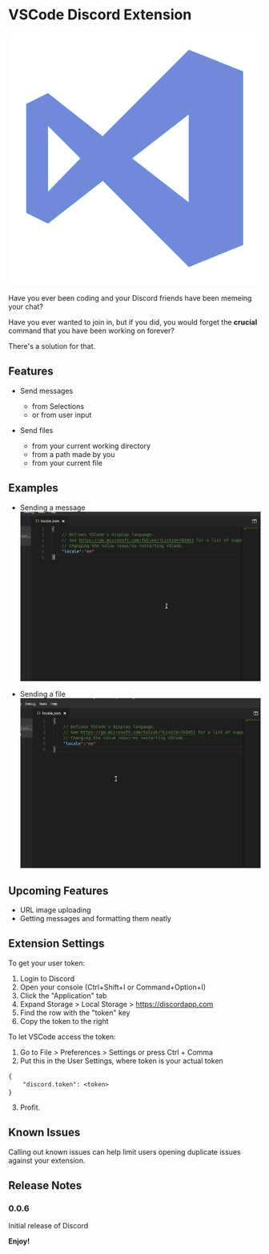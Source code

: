 # VSCode Discord Extension

![VSCode: Discord Style](VisualStudioCode.png)

Have you ever been coding and your Discord friends have been memeing your chat?

Have you ever wanted to join in, but if you did, you would forget the **crucial** command that you have been working on forever?

There's a solution for that.

## Features

* Send messages
    * from Selections
    * or from user input

* Send files
    * from your current working directory
    * from a path made by you
    * from your current file


## Examples

* Sending a message
![Message Sending in VSCode](message.gif)

* Sending a file
![File Sending in VSCode](file.gif)


## Upcoming Features

* URL image uploading
* Getting messages and formatting them neatly

## Extension Settings

To get your user token:

1. Login to Discord
2. Open your console (Ctrl+Shift+I or Command+Option+I)
3. Click the "Application" tab
4. Expand Storage > Local Storage > https://discordapp.com
5. Find the row with the "token" key
6. Copy the token to the right

To let VSCode access the token:

1. Go to File > Preferences > Settings or press Ctrl + Comma
2. Put this in the User Settings, where token is your actual token

```
{
    "discord.token": <token>
}
```
3. Profit.
## Known Issues

Calling out known issues can help limit users opening duplicate issues against your extension.

## Release Notes

### 0.0.6

Initial release of Discord


**Enjoy!**

